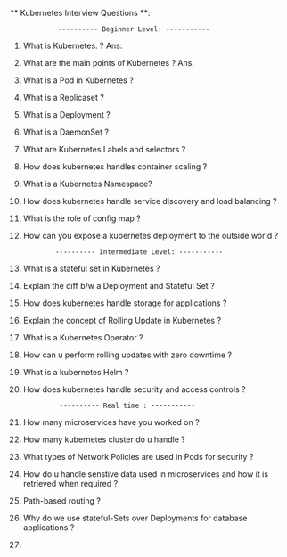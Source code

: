 ** Kubernetes Interview Questions **:

				---------- Beginner Level: -----------
 
1. What is Kubernetes. ?
Ans:

2. What are the main points of Kubernetes ?
Ans:

3. What is a Pod in Kubernetes ?
4. What is a Replicaset ?
5. What is a Deployment ?
6. What is a DaemonSet ?
7. What are Kubernetes Labels and selectors ?
8. How does kubernetes handles container scaling ?
9. What is a Kubernetes Namespace?
10. How does kubernetes handle service discovery and load balancing ?
11. What is the role of config map ?
12. How can you expose a kubernetes deployment to the outside world ?


 				---------- Intermediate Level: -----------
1. What is a stateful set in Kubernetes ?
2. Explain the diff b/w a Deployment and Stateful Set ?
3. How does kubernetes handle storage for applications ?
4. Explain the concept of Rolling Update in Kubernetes ?
5. What is a Kubernetes Operator ?
6. How can u perform rolling updates with zero downtime ?
7. What is a kubernetes Helm ?
8. How does kubernetes handle security and access controls ?



				---------- Real time : -----------
	
1. How many microservices have you worked on ?

2. How many kubernetes cluster do u handle ?

3. What types of Network Policies are used in Pods for security ?

4. How do u handle senstive data used in microservices and how it is retrieved when required ?

5. Path-based routing ?

6. Why do we use stateful-Sets over Deployments for database applications ?

7. 
